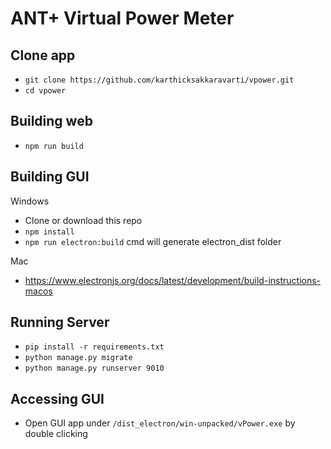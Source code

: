 # ANT+ Virtual Power Meter



## Clone app
* `git clone https://github.com/karthicksakkaravarti/vpower.git`
* `cd vpower`


## Building web

* `npm run build`


## Building GUI 

Windows
* Clone or download this repo
* `npm install`
* `npm run electron:build` cmd will generate electron_dist folder

Mac

* https://www.electronjs.org/docs/latest/development/build-instructions-macos

## Running Server 

* `pip install -r requirements.txt`
* `python manage.py migrate`
* `python manage.py runserver 9010`

## Accessing GUI

* Open GUI app under  `/dist_electron/win-unpacked/vPower.exe` by double clicking
